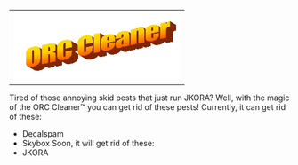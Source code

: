 |        |
|--------|
| ![html sucks markdown better](https://github.com/ZwDaNk/ORCCleaner/blob/main/images/2025_07_15_0tw_Kleki.png) |

Tired of those annoying skid pests that just run JKORA? Well, with the magic of the ORC Cleaner™ you can get rid of these pests! Currently, it can get rid of these:
* Decalspam
* Skybox
Soon, it will get rid of these:
* JKORA
